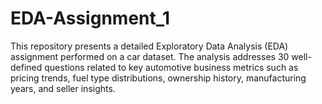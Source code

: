 # EDA-Assignment_1
This repository presents a detailed Exploratory Data Analysis (EDA) assignment performed on a car dataset. The analysis addresses 30 well-defined questions related to key automotive business metrics such as pricing trends, fuel type distributions, ownership history, manufacturing years, and seller insights.
